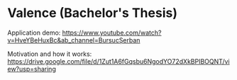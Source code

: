 # Valence (Bachelor's Thesis)

Application demo: https://www.youtube.com/watch?v=HveYBeHuxBc&ab_channel=BursucȘerban

Motivation and how it works: https://drive.google.com/file/d/1Zut1A6fGqsbu6NgodYO72dXkBPIBOQNT/view?usp=sharing



